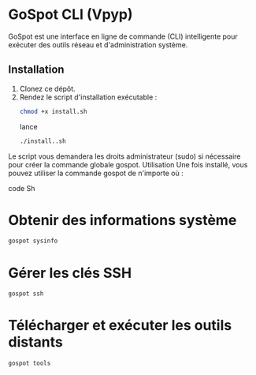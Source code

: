 # GoSpot CLI (Vpyp)

GoSpot est une interface en ligne de commande (CLI) intelligente pour exécuter des outils réseau et d'administration système.

## Installation

1. Clonez ce dépôt.
2. Rendez le script d'installation exécutable :
   ```sh
   chmod +x install.sh
   ```
   lance
   ```sh
   ./install..sh
Le script vous demandera les droits administrateur (sudo) si nécessaire pour créer la commande globale gospot.
Utilisation
Une fois installé, vous pouvez utiliser la commande gospot de n'importe où :

code
Sh
# Obtenir des informations système
```sh
gospot sysinfo
```

# Gérer les clés SSH
```sh
gospot ssh
```
# Télécharger et exécuter les outils distants
```sh
gospot tools
